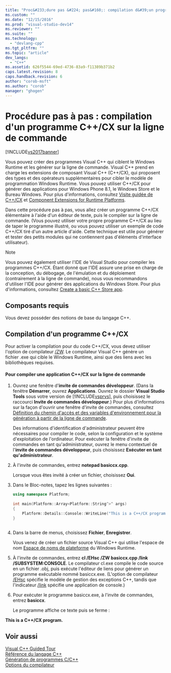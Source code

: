 ```yaml
---
title: "Proc&#233;dure pas &#224; pas&#160;: compilation d&#39;un programme&#160;C++/CX sur la ligne de commande | Microsoft Docs"
ms.custom: ""
ms.date: "12/15/2016"
ms.prod: "visual-studio-dev14"
ms.reviewer: ""
ms.suite: ""
ms.technology: 
  - "devlang-cpp"
ms.tgt_pltfrm: ""
ms.topic: "article"
dev_langs: 
  - "C++"
ms.assetid: 626f5544-69ed-4736-83a9-f11389b371b2
caps.latest.revision: 8
caps.handback.revision: 6
author: "corob-msft"
ms.author: "corob"
manager: "ghogen"
---
```

# Proc&#233;dure pas &#224; pas&#160;: compilation d&#39;un programme&#160;C++/CX sur la ligne de commande
[!INCLUDE[vs2017banner](../assembler/inline/includes/vs2017banner.md)]

Vous pouvez créer des programmes Visual C\+\+ qui ciblent le Windows Runtime et les générer sur la ligne de commande.  Visual C\+\+ prend en charge les extensions de composant Visual C\+\+ \(C\+\+\/CX\), qui proposent des types et des opérateurs supplémentaires pour cibler le modèle de programmation Windows Runtime.  Vous pouvez utiliser C\+\+\/CX pour générer des applications pour Windows Phone 8.1, le Windows Store et le Bureau Windows.  Pour plus d'informations, consultez [Visite guidée de C\+\+\/CX](http://msdn.microsoft.com/magazine/dn166929.aspx) et [Component Extensions for Runtime Platforms](../windows/component-extensions-for-runtime-platforms.md).  
  
 Dans cette procédure pas à pas, vous allez créer un programme C\+\+\/CX élémentaire à l'aide d'un éditeur de texte, puis le compiler sur la ligne de commande.  \(Vous pouvez utiliser votre propre programme C\+\+\/CX au lieu de taper le programme illustré, ou vous pouvez utiliser un exemple de code C\+\+\/CX tiré d'un autre article d'aide.  Cette technique est utile pour générer et tester des petits modules qui ne contiennent pas d'éléments d'interface utilisateur\).  
  
> [!NOTE]
>  Vous pouvez également utiliser l'IDE de Visual Studio pour compiler les programmes C\+\+\/CX.  Étant donné que l'IDE assure une prise en charge de la conception, du débogage, de l'émulation et du déploiement \(contrairement à la ligne de commande\), nous vous recommandons d'utiliser l'IDE pour générer des applications du Windows Store.  Pour plus d'informations, consultez [Create a basic C\+\+ Store app](http://msdn.microsoft.com/library/windows/apps/dn263168).  
  
## Composants requis  
 Vous devez posséder des notions de base du langage C\+\+.  
  
## Compilation d'un programme C\+\+\/CX  
 Pour activer la compilation pour du code C\+\+\/CX, vous devez utiliser l'option de compilateur [\/ZW](../build/reference/zw-windows-runtime-compilation.md).  Le compilateur Visual C\+\+ génère un fichier .exe qui cible le Windows Runtime, ainsi que des liens avec les bibliothèques requises.  
  
#### Pour compiler une application C\+\+\/CX sur la ligne de commande  
  
1.  Ouvrez une fenêtre d'**invite de commandes développeur**.  \(Dans la fenêtre **Démarrer**, ouvrez **Applications**.  Ouvrez le dossier **Visual Studio Tools** sous votre version de [!INCLUDE[vsprvs](../assembler/masm/includes/vsprvs_md.md)], puis choisissez le raccourci **Invite de commandes développeur**.\) Pour plus d'informations sur la façon d'ouvrir une fenêtre d'invite de commandes, consultez [Définition du chemin d'accès et des variables d'environnement pour la génération à partir de la ligne de commande](../build/setting-the-path-and-environment-variables-for-command-line-builds.md).  
  
     Des informations d'identification d'administrateur peuvent être nécessaires pour compiler le code, selon la configuration et le système d'exploitation de l'ordinateur.  Pour exécuter la fenêtre d'invite de commandes en tant qu'administrateur, ouvrez le menu contextuel de l'**invite de commandes développeur**, puis choisissez **Exécuter en tant qu'administrateur**.  
  
2.  À l'invite de commandes, entrez **notepad basiccx.cpp**.  
  
     Lorsque vous êtes invité à créer un fichier, choisissez **Oui**.  
  
3.  Dans le Bloc\-notes, tapez les lignes suivantes :  
  
    ```cpp  
    using namespace Platform;  
  
    int main(Platform::Array<Platform::String^>^ args)  
    {  
        Platform::Details::Console::WriteLine("This is a C++/CX program.");  
    }  
  
    ```  
  
4.  Dans la barre de menus, choisissez **Fichier**, **Enregistrer**.  
  
     Vous venez de créer un fichier source Visual C\+\+ qui utilise l'espace de nom [Espace de noms de plateforme](../Topic/Platform%20namespace%20\(C++-CX\).md) du Windows Runtime.  
  
5.  À l'invite de commandes, entrez **cl \/EHsc \/ZW basiccx.cpp \/link \/SUBSYSTEM:CONSOLE**.  Le compilateur cl.exe compile le code source en un fichier .obj, puis exécute l'éditeur de liens pour générer un programme exécutable nommé basiccx.exe.  \(L'option de compilateur [\/EHsc](../build/reference/eh-exception-handling-model.md) spécifie le modèle de gestion des exceptions C\+\+, tandis que l'indicateur [\/link](../build/reference/link-pass-options-to-linker.md) spécifie une application de console.\)  
  
6.  Pour exécuter le programme basiccx.exe, à l'invite de commandes, entrez **basiccx**.  
  
     Le programme affiche ce texte puis se ferme :  
  
  **This is a C\+\+\/CX program.**  
  
## Voir aussi  
 [Visual C\+\+ Guided Tour](http://msdn.microsoft.com/fr-fr/499cb66f-7df1-45d6-8b6b-33d94fd1f17c)   
 [Référence du langage C\+\+](../cpp/cpp-language-reference.md)   
 [Génération de programmes C\/C\+\+](../build/building-c-cpp-programs.md)   
 [Options du compilateur](../build/reference/compiler-options.md)